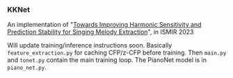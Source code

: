 ### KKNet

An implementation of "[Towards Improving Harmonic Sensitivity and Prediction Stability for Singing Melody Extraction](https://arxiv.org/abs/2308.02723)", in ISMIR 2023

Will update training/inference instructions soon. Basically ``feature_extraction.py`` for caching CFP/z-CFP before training. Then ``main.py`` and ``tonet.py`` contain the main training loop. The PianoNet model is in ``piano_net.py``.
